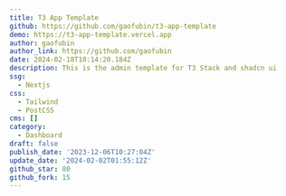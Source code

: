 ```yaml
---
title: T3 App Template
github: https://github.com/gaofubin/t3-app-template
demo: https://t3-app-template.vercel.app
author: gaofubin
author_link: https://github.com/gaofubin
date: 2024-02-18T10:14:20.184Z
description: This is the admin template for T3 Stack and shadcn ui
ssg:
  - Nextjs
css:
  - Tailwind
  - PostCSS
cms: []
category:
  - Dashboard
draft: false
publish_date: '2023-12-06T10:27:04Z'
update_date: '2024-02-02T01:55:12Z'
github_star: 80
github_fork: 15
---
```


